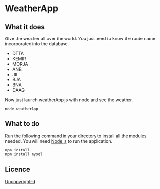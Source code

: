 # WeatherApp

## What it does

Give the weather all over the world. 
You just need to know the route name incorporated into the database.  
-  DTTA
-  KEMIR
-  MORJA
-  ANB
-  JIL
-  BJA
-  BNA
-  DAAG

Now just launch weatherApp.js with node and see the weather.
```
node weatherApp
```

## What to do

Run the following command in your directory to install all the modules needed.
You will need [Node.js](https://nodejs.org/en/) to run the application.
```
npm install
npm install mysql
```

## Licence

[Uncopyrighted](http://zenhabits.net/uncopyright/)
